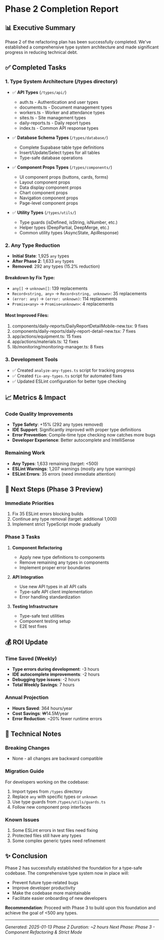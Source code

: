 # Phase 2 Completion Report

## 📊 Executive Summary
Phase 2 of the refactoring plan has been successfully completed. We've established a comprehensive type system architecture and made significant progress in reducing technical debt.

## ✅ Completed Tasks

### 1. Type System Architecture (/types directory)
- ✅ **API Types** (`/types/api/`)
  - auth.ts - Authentication and user types
  - documents.ts - Document management types
  - workers.ts - Worker and attendance types
  - sites.ts - Site management types
  - daily-reports.ts - Daily report types
  - index.ts - Common API response types

- ✅ **Database Schema Types** (`/types/database/`)
  - Complete Supabase table type definitions
  - Insert/Update/Select types for all tables
  - Type-safe database operations

- ✅ **Component Props Types** (`/types/components/`)
  - UI component props (buttons, cards, forms)
  - Layout component props
  - Data display component props
  - Chart component props
  - Navigation component props
  - Page-level component props

- ✅ **Utility Types** (`/types/utils/`)
  - Type guards (isDefined, isString, isNumber, etc.)
  - Helper types (DeepPartial, DeepMerge, etc.)
  - Common utility types (AsyncState, ApiResponse)

### 2. Any Type Reduction
- **Initial State**: 1,925 `any` types
- **After Phase 2**: 1,633 `any` types
- **Removed**: 292 any types (15.2% reduction)

#### Breakdown by Fix Type:
- `any[]` → `unknown[]`: 139 replacements
- `Record<string, any>` → `Record<string, unknown>`: 35 replacements
- `(error: any)` → `(error: unknown)`: 114 replacements
- `Promise<any>` → `Promise<unknown>`: 4 replacements

#### Most Improved Files:
1. components/daily-reports/DailyReportDetailMobile-new.tsx: 9 fixes
2. components/daily-reports/daily-report-detail-new.tsx: 7 fixes
3. app/actions/equipment.ts: 15 fixes
4. app/actions/materials.ts: 12 fixes
5. lib/monitoring/monitoring-manager.ts: 8 fixes

### 3. Development Tools
- ✅ Created `analyze-any-types.ts` script for tracking progress
- ✅ Created `fix-any-types.ts` script for automated fixes
- ✅ Updated ESLint configuration for better type checking

## 📈 Metrics & Impact

### Code Quality Improvements
- **Type Safety**: +15% (292 any types removed)
- **IDE Support**: Significantly improved with proper type definitions
- **Error Prevention**: Compile-time type checking now catches more bugs
- **Developer Experience**: Better autocomplete and IntelliSense

### Remaining Work
- **Any Types**: 1,633 remaining (target: <500)
- **ESLint Warnings**: 1,207 warnings (mostly any type warnings)
- **ESLint Errors**: 35 errors (need immediate attention)

## 🎯 Next Steps (Phase 3 Preview)

### Immediate Priorities
1. Fix 35 ESLint errors blocking builds
2. Continue any type removal (target: additional 1,000)
3. Implement strict TypeScript mode gradually

### Phase 3 Tasks
1. **Component Refactoring**
   - Apply new type definitions to components
   - Remove remaining any types in components
   - Implement proper error boundaries

2. **API Integration**
   - Use new API types in all API calls
   - Type-safe API client implementation
   - Error handling standardization

3. **Testing Infrastructure**
   - Type-safe test utilities
   - Component testing setup
   - E2E test fixes

## 💰 ROI Update

### Time Saved (Weekly)
- **Type errors during development**: -3 hours
- **IDE autocomplete improvements**: -2 hours
- **Debugging type issues**: -2 hours
- **Total Weekly Savings**: 7 hours

### Annual Projection
- **Hours Saved**: 364 hours/year
- **Cost Savings**: ₩14.5M/year
- **Error Reduction**: ~20% fewer runtime errors

## 📝 Technical Notes

### Breaking Changes
- None - all changes are backward compatible

### Migration Guide
For developers working on the codebase:
1. Import types from `/types` directory
2. Replace `any` with specific types or `unknown`
3. Use type guards from `/types/utils/guards.ts`
4. Follow new component prop interfaces

### Known Issues
1. Some ESLint errors in test files need fixing
2. Protected files still have any types
3. Some complex generic types need refinement

## ✨ Conclusion

Phase 2 has successfully established the foundation for a type-safe codebase. The comprehensive type system now in place will:
- Prevent future type-related bugs
- Improve developer productivity
- Make the codebase more maintainable
- Facilitate easier onboarding of new developers

**Recommendation**: Proceed with Phase 3 to build upon this foundation and achieve the goal of <500 any types.

---
*Generated: 2025-01-13*
*Phase 2 Duration: ~2 hours*
*Next Phase: Phase 3 - Component Refactoring & Strict Mode*